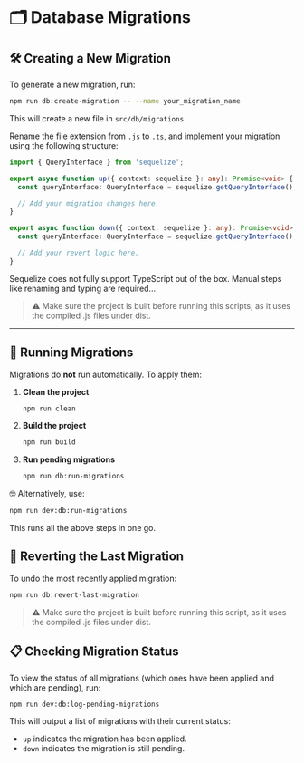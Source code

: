 # 🗂️ Database Migrations

## 🛠️ Creating a New Migration

To generate a new migration, run:

```bash
npm run db:create-migration -- --name your_migration_name
```

This will create a new file in `src/db/migrations`.

Rename the file extension from `.js` to `.ts`, and implement your migration using the following structure:

```ts
import { QueryInterface } from 'sequelize';

export async function up({ context: sequelize }: any): Promise<void> {
  const queryInterface: QueryInterface = sequelize.getQueryInterface();

  // Add your migration changes here.
}

export async function down({ context: sequelize }: any): Promise<void> {
  const queryInterface: QueryInterface = sequelize.getQueryInterface();

  // Add your revert logic here.
}
```

Sequelize does not fully support TypeScript out of the box. Manual steps like renaming and typing are required...

> ⚠️ Make sure the project is built before running this scripts, as it uses the compiled .js files under dist.

---

## 🚀 Running Migrations

Migrations do **not** run automatically. To apply them:

1. **Clean the project**

   ```bash
   npm run clean
   ```

2. **Build the project**

   ```bash
   npm run build
   ```

3. **Run pending migrations**

   ```bash
   npm run db:run-migrations
   ```

🤓 Alternatively, use:

```bash
npm run dev:db:run-migrations
```

This runs all the above steps in one go.

## 🔁 Reverting the Last Migration

To undo the most recently applied migration:

```bash
npm run db:revert-last-migration
```

> ⚠️ Make sure the project is built before running this script, as it uses the compiled .js files under dist.

## 📋 Checking Migration Status

To view the status of all migrations (which ones have been applied and which are pending), run:

```bash
npm run dev:db:log-pending-migrations
```

This will output a list of migrations with their current status:

- `up` indicates the migration has been applied.
- `down` indicates the migration is still pending.
